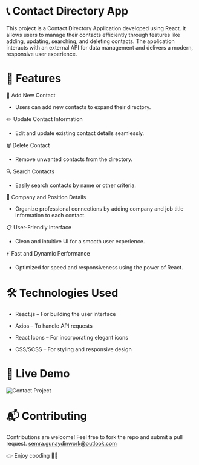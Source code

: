 # 📞 Contact Directory App
This project is a Contact Directory Application developed using React. It allows users to manage their contacts efficiently through features like adding, updating, searching, and deleting contacts. 
The application interacts with an external API for data management and delivers a modern, responsive user experience.

# 🚀 Features
📌 Add New Contact
- Users can add new contacts to expand their directory.

✏️ Update Contact Information
- Edit and update existing contact details seamlessly.

🗑️ Delete Contact
- Remove unwanted contacts from the directory.

🔍 Search Contacts
- Easily search contacts by name or other criteria.

🏢 Company and Position Details
- Organize professional connections by adding company and job title information to each contact.

📋 User-Friendly Interface
- Clean and intuitive UI for a smooth user experience.

⚡ Fast and Dynamic Performance
- Optimized for speed and responsiveness using the power of React.

# 🛠️ Technologies Used
- React.js – For building the user interface

- Axios – To handle API requests

- React Icons – For incorporating elegant icons

- CSS/SCSS – For styling and responsive design

# 🔗 Live Demo

![Contact Project](https://github.com/user-attachments/assets/71bb7b0e-53b3-462d-8906-7461d7ad7cd0)



# 📬 Contributing
Contributions are welcome! Feel free to fork the repo and submit a pull request.
semra.gunaydinwork@outlook.com

👉 Enjoy cooding 👨‍💻
